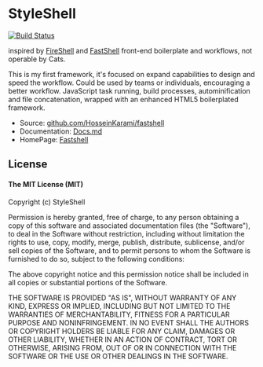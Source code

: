 # StyleShell
[![Build Status](https://travis-ci.org/oscarmosh/StyleShell.svg?branch=master)](https://travis-ci.org/oscarmosh/StyleShell)

inspired by [FireShell](http://getfireshell.com) and [FastShell](http://hosseinkarami.github.io/fastshell/)
front-end boilerplate and workflows, not operable by Cats.

This is my first framework, it's focused on expand capabilities to design and speed the workflow. Could be used by teams or individuals, encouraging a better workflow. JavaScript task running, build processes, autominification and file concatenation, wrapped with an enhanced HTML5 boilerplated framework.

* Source: [github.com/HosseinKarami/fastshell](https://github.com/oscarmosh/StyleShell)
* Documentation: [Docs.md](https://github.com/oscarmosh/StyleShell/blob/master/docs/DOCS.md)
* HomePage: [Fastshell](https://HosseinKarami.github.io/fastshell)


## License

#### The MIT License (MIT)

Copyright (c) StyleShell

Permission is hereby granted, free of charge, to any person obtaining a copy of
this software and associated documentation files (the "Software"), to deal in
the Software without restriction, including without limitation the rights to
use, copy, modify, merge, publish, distribute, sublicense, and/or sell copies
of the Software, and to permit persons to whom the Software is furnished to do
so, subject to the following conditions:

The above copyright notice and this permission notice shall be included in all
copies or substantial portions of the Software.

THE SOFTWARE IS PROVIDED "AS IS", WITHOUT WARRANTY OF ANY KIND, EXPRESS OR
IMPLIED, INCLUDING BUT NOT LIMITED TO THE WARRANTIES OF MERCHANTABILITY,
FITNESS FOR A PARTICULAR PURPOSE AND NONINFRINGEMENT. IN NO EVENT SHALL THE
AUTHORS OR COPYRIGHT HOLDERS BE LIABLE FOR ANY CLAIM, DAMAGES OR OTHER
LIABILITY, WHETHER IN AN ACTION OF CONTRACT, TORT OR OTHERWISE, ARISING FROM,
OUT OF OR IN CONNECTION WITH THE SOFTWARE OR THE USE OR OTHER DEALINGS IN THE
SOFTWARE.
